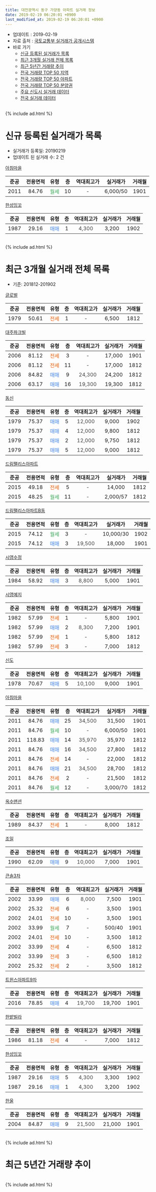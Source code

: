 ```yaml
---
title: 대전광역시 동구 가양동 아파트 실거래 정보
date: 2019-02-19 06:20:01 +0900
last_modified_at: 2019-02-19 06:20:01 +0900
---
```


* 업데이트 : 2019-02-19
* 자료 출처 : [국토교통부 실거래가 공개시스템](http://rt.molit.go.kr)
* 바로 가기
    * [신규 등록된 실거래가 목록](#신규-등록된-실거래가-목록)
    * [최근 3개월 실거래 전체 목록](#최근-3개월-실거래-전체-목록)
    * [최근 5년간 거래량 추이](#최근-5년간-거래량-추이)
    * [전국 거래량 TOP 50 지역](https://ayogom.github.io/apt-trade-info/최근-3개월-전국에서-가장-거래가-많이-발생한-지역)
    * [전국 거래량 TOP 50 아파트](https://ayogom.github.io/apt-trade-info/최근-3개월-전국에서-가장-거래가-많이-발생한-아파트)
    * [전국 거래량 TOP 50 분양권](https://ayogom.github.io/apt-trade-info/최근-3개월-전국에서-가장-거래가-많이-발생한-분양권)
    * [주요 신도시 실거래 데이터](https://ayogom.github.io/apt-trade-info/주요-신도시)
    * [전국 실거래 데이터](https://ayogom.github.io/apt-trade-info/전국)
<br>
{% include ad.html %}
<br>

# 신규 등록된 실거래가 목록
* 실거래가 등록일: 20190219
* 업데이트 된 실거래 수: 2 건


[아침마을](https://search.naver.com/search.naver?query=%EB%8C%80%EC%A0%84%EA%B4%91%EC%97%AD%EC%8B%9C+%EB%8F%99%EA%B5%AC+%EA%B0%80%EC%96%91%EB%8F%99+%EC%95%84%EC%B9%A8%EB%A7%88%EC%9D%84)

|준공|전용면적|유형|층|역대최고가|실거래가|거래월|
|:---:|:---:|:---:|:---:|:---:|:---:|:---:|
|2011|84.76|<span style="color:#34a853">월세</span>|10|<span style="color:#444444">-</span>|6,000/50|1901|

[한성잉꼬](https://search.naver.com/search.naver?query=%EB%8C%80%EC%A0%84%EA%B4%91%EC%97%AD%EC%8B%9C+%EB%8F%99%EA%B5%AC+%EA%B0%80%EC%96%91%EB%8F%99+%ED%95%9C%EC%84%B1%EC%9E%89%EA%BC%AC)

|준공|전용면적|유형|층|역대최고가|실거래가|거래월|
|:---:|:---:|:---:|:---:|:---:|:---:|:---:|
|1987|29.16|<span style="color:#4285f3">매매</span>|1|<span style="color:#444444">4,300</span>|3,200|1902|


<br>
{% include ad.html %}
<br>

# 최근 3개월 실거래 전체 목록
* 기준: 201812-201902


[글로벌](https://search.naver.com/search.naver?query=%EB%8C%80%EC%A0%84%EA%B4%91%EC%97%AD%EC%8B%9C+%EB%8F%99%EA%B5%AC+%EA%B0%80%EC%96%91%EB%8F%99+%EA%B8%80%EB%A1%9C%EB%B2%8C)

|준공|전용면적|유형|층|역대최고가|실거래가|거래월|
|:---:|:---:|:---:|:---:|:---:|:---:|:---:|
|1979|50.61|<span style="color:#ff5a00">전세</span>|1|<span style="color:#444444">-</span>|6,500|1812|

[대주파크빌](https://search.naver.com/search.naver?query=%EB%8C%80%EC%A0%84%EA%B4%91%EC%97%AD%EC%8B%9C+%EB%8F%99%EA%B5%AC+%EA%B0%80%EC%96%91%EB%8F%99+%EB%8C%80%EC%A3%BC%ED%8C%8C%ED%81%AC%EB%B9%8C)

|준공|전용면적|유형|층|역대최고가|실거래가|거래월|
|:---:|:---:|:---:|:---:|:---:|:---:|:---:|
|2006|81.12|<span style="color:#ff5a00">전세</span>|3|<span style="color:#444444">-</span>|17,000|1901|
|2006|81.12|<span style="color:#ff5a00">전세</span>|11|<span style="color:#444444">-</span>|17,000|1812|
|2006|84.82|<span style="color:#4285f3">매매</span>|9|<span style="color:#444444">24,300</span>|24,200|1812|
|2006|63.17|<span style="color:#4285f3">매매</span>|16|<span style="color:#444444">19,300</span>|19,300|1812|

[동신](https://search.naver.com/search.naver?query=%EB%8C%80%EC%A0%84%EA%B4%91%EC%97%AD%EC%8B%9C+%EB%8F%99%EA%B5%AC+%EA%B0%80%EC%96%91%EB%8F%99+%EB%8F%99%EC%8B%A0)

|준공|전용면적|유형|층|역대최고가|실거래가|거래월|
|:---:|:---:|:---:|:---:|:---:|:---:|:---:|
|1979|75.37|<span style="color:#4285f3">매매</span>|5|<span style="color:#444444">12,000</span>|9,000|1902|
|1979|75.37|<span style="color:#4285f3">매매</span>|4|<span style="color:#444444">12,000</span>|9,800|1812|
|1979|75.37|<span style="color:#4285f3">매매</span>|2|<span style="color:#444444">12,000</span>|9,750|1812|
|1979|75.37|<span style="color:#4285f3">매매</span>|5|<span style="color:#444444">12,000</span>|9,000|1812|

[드림팰리스아파트](https://search.naver.com/search.naver?query=%EB%8C%80%EC%A0%84%EA%B4%91%EC%97%AD%EC%8B%9C+%EB%8F%99%EA%B5%AC+%EA%B0%80%EC%96%91%EB%8F%99+%EB%93%9C%EB%A6%BC%ED%8C%B0%EB%A6%AC%EC%8A%A4%EC%95%84%ED%8C%8C%ED%8A%B8)

|준공|전용면적|유형|층|역대최고가|실거래가|거래월|
|:---:|:---:|:---:|:---:|:---:|:---:|:---:|
|2015|49.18|<span style="color:#ff5a00">전세</span>|5|<span style="color:#444444">-</span>|14,000|1812|
|2015|48.25|<span style="color:#34a853">월세</span>|11|<span style="color:#444444">-</span>|2,000/57|1812|

[드림팰리스아파트B동](https://search.naver.com/search.naver?query=%EB%8C%80%EC%A0%84%EA%B4%91%EC%97%AD%EC%8B%9C+%EB%8F%99%EA%B5%AC+%EA%B0%80%EC%96%91%EB%8F%99+%EB%93%9C%EB%A6%BC%ED%8C%B0%EB%A6%AC%EC%8A%A4%EC%95%84%ED%8C%8C%ED%8A%B8B%EB%8F%99)

|준공|전용면적|유형|층|역대최고가|실거래가|거래월|
|:---:|:---:|:---:|:---:|:---:|:---:|:---:|
|2015|74.12|<span style="color:#34a853">월세</span>|3|<span style="color:#444444">-</span>|10,000/30|1902|
|2015|74.12|<span style="color:#4285f3">매매</span>|3|<span style="color:#444444">19,500</span>|18,000|1901|

[시영수정](https://search.naver.com/search.naver?query=%EB%8C%80%EC%A0%84%EA%B4%91%EC%97%AD%EC%8B%9C+%EB%8F%99%EA%B5%AC+%EA%B0%80%EC%96%91%EB%8F%99+%EC%8B%9C%EC%98%81%EC%88%98%EC%A0%95)

|준공|전용면적|유형|층|역대최고가|실거래가|거래월|
|:---:|:---:|:---:|:---:|:---:|:---:|:---:|
|1984|58.92|<span style="color:#4285f3">매매</span>|3|<span style="color:#444444">8,800</span>|5,000|1901|

[시영예지](https://search.naver.com/search.naver?query=%EB%8C%80%EC%A0%84%EA%B4%91%EC%97%AD%EC%8B%9C+%EB%8F%99%EA%B5%AC+%EA%B0%80%EC%96%91%EB%8F%99+%EC%8B%9C%EC%98%81%EC%98%88%EC%A7%80)

|준공|전용면적|유형|층|역대최고가|실거래가|거래월|
|:---:|:---:|:---:|:---:|:---:|:---:|:---:|
|1982|57.99|<span style="color:#ff5a00">전세</span>|1|<span style="color:#444444">-</span>|5,800|1901|
|1982|57.99|<span style="color:#4285f3">매매</span>|2|<span style="color:#444444">8,300</span>|7,200|1901|
|1982|57.99|<span style="color:#ff5a00">전세</span>|1|<span style="color:#444444">-</span>|5,800|1812|
|1982|57.99|<span style="color:#ff5a00">전세</span>|3|<span style="color:#444444">-</span>|7,000|1812|

[신도](https://search.naver.com/search.naver?query=%EB%8C%80%EC%A0%84%EA%B4%91%EC%97%AD%EC%8B%9C+%EB%8F%99%EA%B5%AC+%EA%B0%80%EC%96%91%EB%8F%99+%EC%8B%A0%EB%8F%84)

|준공|전용면적|유형|층|역대최고가|실거래가|거래월|
|:---:|:---:|:---:|:---:|:---:|:---:|:---:|
|1978|70.67|<span style="color:#4285f3">매매</span>|5|<span style="color:#444444">10,100</span>|9,000|1901|

[아침마을](https://search.naver.com/search.naver?query=%EB%8C%80%EC%A0%84%EA%B4%91%EC%97%AD%EC%8B%9C+%EB%8F%99%EA%B5%AC+%EA%B0%80%EC%96%91%EB%8F%99+%EC%95%84%EC%B9%A8%EB%A7%88%EC%9D%84)

|준공|전용면적|유형|층|역대최고가|실거래가|거래월|
|:---:|:---:|:---:|:---:|:---:|:---:|:---:|
|2011|84.76|<span style="color:#4285f3">매매</span>|25|<span style="color:#444444">34,500</span>|31,500|1901|
|2011|84.76|<span style="color:#34a853">월세</span>|10|<span style="color:#444444">-</span>|6,000/50|1901|
|2011|118.83|<span style="color:#4285f3">매매</span>|14|<span style="color:#444444">35,970</span>|35,970|1812|
|2011|84.76|<span style="color:#4285f3">매매</span>|16|<span style="color:#444444">34,500</span>|27,800|1812|
|2011|84.76|<span style="color:#ff5a00">전세</span>|14|<span style="color:#444444">-</span>|22,000|1812|
|2011|84.76|<span style="color:#4285f3">매매</span>|21|<span style="color:#444444">34,500</span>|28,700|1812|
|2011|84.76|<span style="color:#ff5a00">전세</span>|2|<span style="color:#444444">-</span>|21,500|1812|
|2011|84.76|<span style="color:#34a853">월세</span>|12|<span style="color:#444444">-</span>|3,000/70|1812|

[옥수맨션](https://search.naver.com/search.naver?query=%EB%8C%80%EC%A0%84%EA%B4%91%EC%97%AD%EC%8B%9C+%EB%8F%99%EA%B5%AC+%EA%B0%80%EC%96%91%EB%8F%99+%EC%98%A5%EC%88%98%EB%A7%A8%EC%85%98)

|준공|전용면적|유형|층|역대최고가|실거래가|거래월|
|:---:|:---:|:---:|:---:|:---:|:---:|:---:|
|1989|84.37|<span style="color:#ff5a00">전세</span>|1|<span style="color:#444444">-</span>|8,000|1812|

[조일](https://search.naver.com/search.naver?query=%EB%8C%80%EC%A0%84%EA%B4%91%EC%97%AD%EC%8B%9C+%EB%8F%99%EA%B5%AC+%EA%B0%80%EC%96%91%EB%8F%99+%EC%A1%B0%EC%9D%BC)

|준공|전용면적|유형|층|역대최고가|실거래가|거래월|
|:---:|:---:|:---:|:---:|:---:|:---:|:---:|
|1990|62.09|<span style="color:#4285f3">매매</span>|9|<span style="color:#444444">10,000</span>|7,000|1901|

[큰솔3차](https://search.naver.com/search.naver?query=%EB%8C%80%EC%A0%84%EA%B4%91%EC%97%AD%EC%8B%9C+%EB%8F%99%EA%B5%AC+%EA%B0%80%EC%96%91%EB%8F%99+%ED%81%B0%EC%86%943%EC%B0%A8)

|준공|전용면적|유형|층|역대최고가|실거래가|거래월|
|:---:|:---:|:---:|:---:|:---:|:---:|:---:|
|2002|33.99|<span style="color:#4285f3">매매</span>|6|<span style="color:#444444">8,000</span>|7,500|1901|
|2002|25.32|<span style="color:#ff5a00">전세</span>|6|<span style="color:#444444">-</span>|3,500|1901|
|2002|24.01|<span style="color:#ff5a00">전세</span>|10|<span style="color:#444444">-</span>|3,500|1901|
|2002|33.99|<span style="color:#34a853">월세</span>|7|<span style="color:#444444">-</span>|500/40|1901|
|2002|24.01|<span style="color:#ff5a00">전세</span>|10|<span style="color:#444444">-</span>|3,500|1812|
|2002|33.99|<span style="color:#ff5a00">전세</span>|4|<span style="color:#444444">-</span>|6,500|1812|
|2002|33.99|<span style="color:#ff5a00">전세</span>|3|<span style="color:#444444">-</span>|6,500|1812|
|2002|25.32|<span style="color:#ff5a00">전세</span>|2|<span style="color:#444444">-</span>|3,500|1812|

[트윈스아파트9차](https://search.naver.com/search.naver?query=%EB%8C%80%EC%A0%84%EA%B4%91%EC%97%AD%EC%8B%9C+%EB%8F%99%EA%B5%AC+%EA%B0%80%EC%96%91%EB%8F%99+%ED%8A%B8%EC%9C%88%EC%8A%A4%EC%95%84%ED%8C%8C%ED%8A%B89%EC%B0%A8)

|준공|전용면적|유형|층|역대최고가|실거래가|거래월|
|:---:|:---:|:---:|:---:|:---:|:---:|:---:|
|2016|78.85|<span style="color:#4285f3">매매</span>|4|<span style="color:#444444">19,700</span>|19,700|1901|

[한밭빌라](https://search.naver.com/search.naver?query=%EB%8C%80%EC%A0%84%EA%B4%91%EC%97%AD%EC%8B%9C+%EB%8F%99%EA%B5%AC+%EA%B0%80%EC%96%91%EB%8F%99+%ED%95%9C%EB%B0%AD%EB%B9%8C%EB%9D%BC)

|준공|전용면적|유형|층|역대최고가|실거래가|거래월|
|:---:|:---:|:---:|:---:|:---:|:---:|:---:|
|1986|81.18|<span style="color:#ff5a00">전세</span>|4|<span style="color:#444444">-</span>|7,000|1812|

[한성잉꼬](https://search.naver.com/search.naver?query=%EB%8C%80%EC%A0%84%EA%B4%91%EC%97%AD%EC%8B%9C+%EB%8F%99%EA%B5%AC+%EA%B0%80%EC%96%91%EB%8F%99+%ED%95%9C%EC%84%B1%EC%9E%89%EA%BC%AC)

|준공|전용면적|유형|층|역대최고가|실거래가|거래월|
|:---:|:---:|:---:|:---:|:---:|:---:|:---:|
|1987|29.16|<span style="color:#4285f3">매매</span>|5|<span style="color:#444444">4,300</span>|3,300|1902|
|1987|29.16|<span style="color:#4285f3">매매</span>|1|<span style="color:#444444">4,300</span>|3,200|1902|


<script async src="//pagead2.googlesyndication.com/pagead/js/adsbygoogle.js"></script>
<!-- 기본 -->
<ins class="adsbygoogle"
     style="display:block"
     data-ad-client="ca-pub-2446590836940007"
     data-ad-slot="1659523306"
     data-ad-format="auto"
     data-full-width-responsive="true"></ins>
<script>
(adsbygoogle = window.adsbygoogle || []).push({});
</script>


[한울](https://search.naver.com/search.naver?query=%EB%8C%80%EC%A0%84%EA%B4%91%EC%97%AD%EC%8B%9C+%EB%8F%99%EA%B5%AC+%EA%B0%80%EC%96%91%EB%8F%99+%ED%95%9C%EC%9A%B8)

|준공|전용면적|유형|층|역대최고가|실거래가|거래월|
|:---:|:---:|:---:|:---:|:---:|:---:|:---:|
|2004|84.87|<span style="color:#4285f3">매매</span>|9|<span style="color:#444444">21,500</span>|21,000|1901|


<br>
{% include ad.html %}
<br>

# 최근 5년간 거래량 추이


<div style="width:100%;">
    <canvas id="deal_progress" height="200"></canvas>
</div>

<script>
new Chart(document.getElementById("deal_progress"), {
    type: 'line',
    data: {
        labels: ['201402','201403','201404','201405','201406','201407','201408','201409','201410','201411','201412','201501','201502','201503','201504','201505','201506','201507','201508','201509','201510','201511','201512','201601','201602','201603','201604','201605','201606','201607','201608','201609','201610','201611','201612','201701','201702','201703','201704','201705','201706','201707','201708','201709','201710','201711','201712','201801','201802','201803','201804','201805','201806','201807','201808','201809','201810','201811','201812','201901','201902'],
        datasets: [{
            label: '매매',
            pointRadius: 1,
            data: [24, 27, 30, 17, 18, 11, 24, 26, 19, 25, 26, 34, 28, 37, 30, 35, 29, 26, 18, 22, 25, 27, 22, 23, 22, 33, 27, 20, 17, 27, 24, 21, 36, 31, 12, 14, 22, 26, 27, 22, 16, 21, 10, 23, 13, 24, 11, 17, 13, 15, 18, 26, 13, 16, 16, 15, 21, 17, 8, 9, 3],
            borderColor: "rgba(255, 201, 14, 1)",
            backgroundColor: "rgba(255, 201, 14, 0.5)",
            fill: false,
            lineTension: 0
        },{
            label: '전월세',
            pointRadius: 1,
            data: [29, 19, 14, 14, 14, 12, 10, 15, 20, 10, 17, 23, 13, 17, 12, 12, 19, 10, 18, 19, 22, 14, 11, 22, 18, 16, 12, 15, 16, 9, 7, 11, 18, 10, 6, 12, 14, 11, 12, 12, 7, 8, 8, 10, 8, 8, 8, 11, 14, 8, 10, 3, 8, 7, 8, 9, 14, 11, 15, 6, 1],
            borderColor: "rgba(0, 141, 185, 1)",
            backgroundColor: "rgba(0, 141, 185, 0.5)",
            fill: false,
            lineTension: 0
        }
        ]
    },
    options: {
        responsive: true,
        title: {
            display: false
        },
        tooltips: {
            mode: 'index',
            intersect: false
        },
        hover: {
            mode: 'nearest',
            intersect: true
        },
        scales: {
            xAxes: [{
                display: true,
                scaleLabel: {
                    display: true,
                    labelString: '년/월'
                }
            }],
            yAxes: [{
                display: true,
                ticks: {
                    suggestedMin: 0,
                },
                scaleLabel: {
                    display: true,
                    labelString: '실거래 수'
                }
            }]
        }
    }
});

</script>


<br>
{% include ad.html %}
<br>

